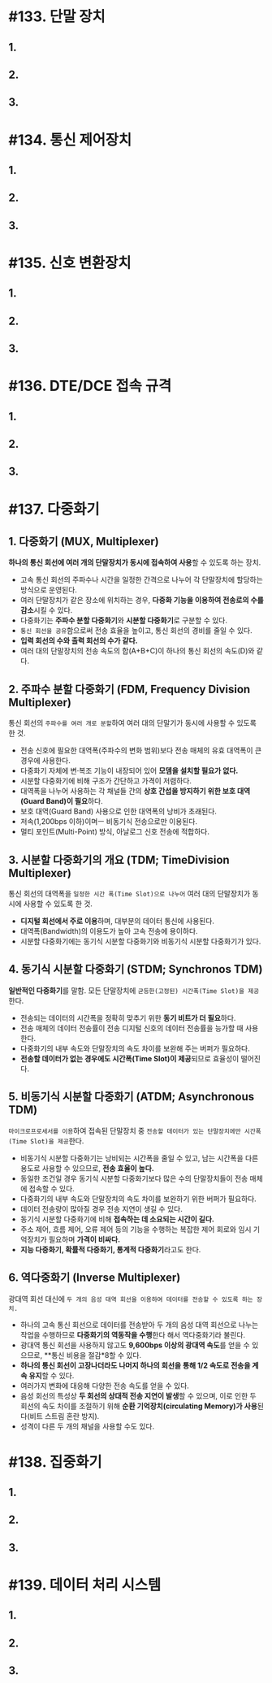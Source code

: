 # #133. 단말 장치

## 1.

## 2.

## 3.


# #134. 통신 제어장치

## 1.

## 2.

## 3.


# #135. 신호 변환장치

## 1.

## 2.

## 3.


# #136. DTE/DCE 접속 규격

## 1.

## 2.

## 3.


# #137. 다중화기

## 1. 다중화기 (MUX, Multiplexer)
**하나의 통신 회선에 여러 개의 단말장치가 동시에 접속하여 사용**할 수 있도록 하는 장치.
- 고속 통신 회선의 주파수나 시간을 일정한 간격으로 나누어 각 단말장치에 할당하는 방식으로 운영된다.
- 여러 단말장치가 같은 장소에 위치하는 경우, **다중화 기능을 이용하여 전송로의 수를 감소**시킬 수 있다.
- 다중화기는 **주파수 분할 다중화기**와 **시분할 다중화기**로 구분할 수 있다.
- ``통신 회선을 공유``함으로써 전송 효율을 높이고, 통신 회선의 경비를 줄일 수 있다.
- **입력 회선의 수와 출력 회선의 수가 같다.**
- 여러 대의 단말장치의 전송 속도의 합(A+B+C)이 하나의 통신 회선의 속도(D)와 같다.

## 2. 주파수 분할 다중화기 (FDM, **Frequency** Division Multiplexer)
통신 회선의 ``주파수를 여러 개로 분할``하여 여러 대의 단말기가 동시에 사용할 수 있도록 한 것.
- 전송 신호에 필요한 대역폭(주파수의 변화 범위)보다 전송 매체의 유효 대역폭이 큰 경우에 사용한다.
- 다중화기 자체에 변·복조 기능이 내장되어 있어 **모뎀을 설치할 필요가 없다.**
- 시분할 다중화기에 비해 구조가 간단하고 가격이 저렴하다.
- 대역폭을 나누어 사용하는 각 채널들 간의 **상호 간섭을 방지하기 위한 보호 대역(Guard Band)이 필요**하다.
- 보호 대역(Guard Band) 사용으로 인한 대역폭의 낭비가 초래된다.
- 저속(1,200bps 이하)이며ㅡ 비동기식 전송으로만 이용된다.
- 멀티 포인트(Multi-Point) 방식, 아날로그 신호 전송에 적합하다.

## 3. 시분할 다중화기의 개요 (TDM; **Time**Division Multiplexer)
통신 회선의 대역폭을 ``일정한 시간 폭(Time Slot)으로 나누어`` 여러 대의 단말장치가 동시에 사용할 수 있도록 한 것.
- **디지털 회선에서 주로 이용**하며, 대부분의 데이터 통신에 사용된다.
- 대역폭(Bandwidth)의 이용도가 높아 고속 전송에 용이하다.
- 시분할 다중화기에는 동기식 시분할 다중화기와 비동기식 시분할 다중화기가 있다.

## 4. 동기식 시분할 다중화기 (STDM; Synchronos TDM)
**일반적인 다중화기**를 말함. 모든 단말장치에 ``균등한(고정된) 시간폭(Time Slot)을 제공``한다.
- 전송되는 데이터의 시간폭을 정확히 맞추기 위한 **동기 비트가 더 필요**하다.
- 전송 매체의 데이터 전송률이 전송 디지털 신호의 데이터 전송률을 능가할 때 사용한다.
- 다중화기의 내부 속도와 단말장치의 속도 차이를 보완해 주는 버퍼가 필요하다.
- **전송할 데이터가 없는 경우에도 시간폭(Time Slot)이 제공**되므로 효율성이 떨어진다.

## 5. 비동기식 시분할 다중화기 (ATDM; Asynchronous TDM)
``마이크로프로세서를 이용``하여 접속된 단말장치 중 ``전송할 데이터가 있는 단말장치에만 시간폭(Time Slot)을 제공``한다.
- 비동기식 시분할 다중화기는 낭비되는 시간폭을 줄일 수 있고, 남는 시간폭을 다른 용도로 사용할 수 있으므로, **전송 효율이 높다.**
- 동일한 조건일 경우 동기식 시분할 다중화기보다 많은 수의 단말장치들이 전송 매체에 접속할 수 있다.
- 다중화기의 내부 속도와 단말장치의 속도 차이를 보완하기 위한 버퍼가 필요하다.
- 데이터 전송량이 많아질 경우 전송 지연이 생길 수 있다.
- 동기식 시분할 다중화기에 비해 **접속하는 데 소요되는 시간이 길다.**
- 주소 제어, 흐름 제어, 오류 제어 등의 기능을 수행하는 복잡한 제어 회로와 임시 기억장치가 필요하며 **가격이 비싸다.**
- **지능 다중화기, 확률적 다중화기, 통계적 다중화기**라고도 한다.

## 6. 역다중화기 (Inverse Multiplexer)
광대역 회선 대신에 ``두 개의 음성 대역 회선을 이용하여 데이터를 전송할 수 있도록 하는 장치.``
- 하나의 고속 통신 회선으로 데이터를 전송받아 두 개의 음성 대역 회선으로 나누는 작업을 수행하므로 **다중화기의 역동작을 수행**한다 해서 역다중화기라 불린다.
- 광대역 통신 회선을 사용하지 않고도 **9,600bps 이상의 광대역 속도**를 얻을 수 있으므로, **통신 비용을 절감*8할 수 있다.
- **하나의 통신 회선이 고장나더라도 나머지 하나의 회선을 통해 1/2 속도로 전송을 계속 유지**할 수 있다.
- 여러가지 변화에 대응해 다양한 전송 속도를 얻을 수 있다.
- 음성 회선의 특성상 **두 회선의 상대적 전송 지연이 발생**할 수 있으며, 이로 인한 두 회선의 속도 차이를 조절하기 위해 **순환 기억장치(circulating Memory)가 사용**된다(비트 스트림 혼란 방지).
- 성격이 다른 두 개의 채널을 사용할 수도 있다.


# #138. 집중화기

## 1.

## 2.

## 3.


# #139. 데이터 처리 시스템

## 1.

## 2.

## 3.